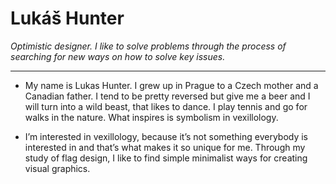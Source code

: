 # Lukáš Hunter


*Optimistic designer. I like to solve problems through the process of searching for new ways on how to solve key issues.* 

---

* My name is Lukas Hunter. I grew up in Prague to a Czech mother and a Canadian father. 
I tend to be pretty reversed but give me a beer and I will turn into a wild beast, that likes to dance. 
I play tennis and go for walks in the nature. What inspires is symbolism in vexillology. 

* I’m interested in vexillology, because it’s not something everybody is interested in and that’s what makes it so unique for me. Through my study of flag design, I like to find simple minimalist ways for creating visual graphics. 
